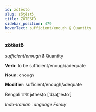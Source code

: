 ```yaml
---
id: zötëstö
slug: zötëstö
title: ZÖTËSTÖ
sidebar_position: 479
hoverText: sufficient/enough § Quantity
---
```


### zötëstö

*sufficient/enough* **§** Quantity

**Verb**: to be sufficient/enough/adequate

**Noun**: enough

**Modifier**: sufficient/enough/adequate

Bengali যথেষ্ট jotheśṭo [ˈdʑɔt̪ʰestoˑ]

*Indo-Iranian Language Family*
